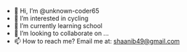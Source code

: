 - 👋 Hi, I’m @unknown-coder65
- 👀 I’m interested in cycling
- 🌱 I’m currently learning school
- 💞️ I’m looking to collaborate on ...
- 📫 How to reach me? Email me at: shaanib49@gmail.com

<!---
unknown-coder65/unknown-coder65 is a ✨ special ✨ repository because its `README.md` (this file) appears on your GitHub profile.
You can click the Preview link to take a look at your changes.
--->
